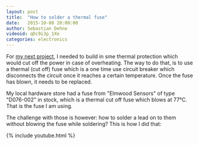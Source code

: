```yaml
---
layout: post
title:  "How to solder a thermal fuse"
date:   2015-10-08 20:00:00
author: Sebastian Dehne
videoid: qDc9i3p_1Xo
categories: electronics
---
```


For [my next project](/electronics/2015/11/11/22kW_charger_and_transformer_soft_start.html), I needed to build in sme thermal protection which would cut off the power in case of overheating. The
  way to do that, is to use a thermal (cut off) fuse which is a one time use circuit breaker which disconnects the circuit 
  once it reaches a certain temperature. Once the fuse has blown, it needs to be replaced.  

My local hardware store had a fuse from "Elmwood Sensors" of type "D076-002" in stock, which is a thermal cut off fuse 
which blows at 77°C. That is the fuse I am using. 

The challenge with those is however: how to solder a lead on to them without blowing the fuse while soldering? This is how I did that:
 
{% include youtube.html %}